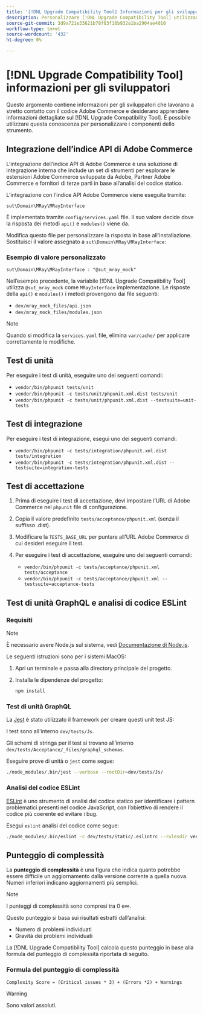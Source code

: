 ```yaml
---
title: '[!DNL Upgrade Compatibility Tool] Informazioni per gli sviluppatori'
description: Personalizzare [!DNL Upgrade Compatibility Tool] utilizzando l’integrazione dell’indice API.
source-git-commit: 3d9a721e33621b78f03f16b932a1ba2904ae4010
workflow-type: tm+mt
source-wordcount: '432'
ht-degree: 0%

---
```



# [!DNL Upgrade Compatibility Tool] informazioni per gli sviluppatori

Questo argomento contiene informazioni per gli sviluppatori che lavorano a stretto contatto con il codice Adobe Commerce e desiderano apprendere informazioni dettagliate sul [!DNL Upgrade Compatibility Tool]. È possibile utilizzare questa conoscenza per personalizzare i componenti dello strumento.

## Integrazione dell’indice API di Adobe Commerce

L’integrazione dell’indice API di Adobe Commerce è una soluzione di integrazione interna che include un set di strumenti per esplorare le estensioni Adobe Commerce sviluppate da Adobe, Partner Adobe Commerce e fornitori di terze parti in base all’analisi del codice statico.

L’integrazione con l’indice API Adobe Commerce viene eseguita tramite:

`sut\Domain\MRay\MRayInterface`

È implementato tramite `config/services.yaml` file. Il suo valore decide dove la risposta dei metodi `api()` e `modules()` viene da.

Modifica questo file per personalizzare la risposta in base all&#39;installazione. Sostituisci il valore assegnato a `sut\Domain\MRay\MRayInterface`:

### Esempio di valore personalizzato

`sut\Domain\MRay\MRayInterface : "@sut_mray_mock"`

Nell’esempio precedente, la variabile [!DNL Upgrade Compatibility Tool] utilizza `@sut_mray_mock` come `MRayInterface` implementazione. Le risposte della `api()` e `modules()` i metodi provengono dai file seguenti:

- `dev/mray_mock_files/api.json`
- `dev/mray_mock_files/modules.json`

>[!NOTE]
>
>Quando si modifica la `services.yaml` file, elimina `var/cache/` per applicare correttamente le modifiche.

## Test di unità

Per eseguire i test di unità, eseguire uno dei seguenti comandi:

- `vendor/bin/phpunit tests/unit`
- `vendor/bin/phpunit -c tests/unit/phpunit.xml.dist tests/unit`
- `vendor/bin/phpunit -c tests/unit/phpunit.xml.dist --testsuite=unit-tests`

## Test di integrazione

Per eseguire i test di integrazione, esegui uno dei seguenti comandi:

- `vendor/bin/phpunit -c tests/integration/phpunit.xml.dist tests/integration`
- `vendor/bin/phpunit -c tests/integration/phpunit.xml.dist --testsuite=integration-tests`

## Test di accettazione

1. Prima di eseguire i test di accettazione, devi impostare l’URL di Adobe Commerce nel `phpunit` file di configurazione.
1. Copia il valore predefinito `tests/acceptance/phpunit.xml` (senza il suffisso .dist).
1. Modificare la `TESTS_BASE_URL` per puntare all’URL Adobe Commerce di cui desideri eseguire il test.
1. Per eseguire i test di accettazione, eseguire uno dei seguenti comandi:

   - `vendor/bin/phpunit -c tests/acceptance/phpunit.xml tests/acceptance`
   - `vendor/bin/phpunit -c tests/acceptance/phpunit.xml --testsuite=acceptance-tests`

## Test di unità GraphQL e analisi di codice ESLint

### Requisiti

>[!NOTE]
>
>È necessario avere Node.js sul sistema, vedi [Documentazione di Node.js](https://nodejs.dev/learn/how-to-install-nodejs).

Le seguenti istruzioni sono per i sistemi MacOS:

1. Apri un terminale e passa alla directory principale del progetto.
1. Installa le dipendenze del progetto:

   ```bash
   npm install
   ```

### Test di unità GraphQL

La [Jest](https://jestjs.io/docs/getting-started) è stato utilizzato il framework per creare questi unit test JS:

I test sono all&#39;interno `dev/tests/Js`.

Gli schemi di stringa per il test si trovano all’interno `dev/tests/Acceptance/_files/graphql_schemas`.

Eseguire prove di unità o `jest` come segue:

```bash
./node_modules/.bin/jest --verbose --rootDir=dev/tests/Js/
```

### Analisi del codice ESLint

[ESLint](https://eslint.org/docs/user-guide/getting-started) è uno strumento di analisi del codice statico per identificare i pattern problematici presenti nel codice JavaScript, con l’obiettivo di rendere il codice più coerente ed evitare i bug.

Esegui `eslint` analisi del codice come segue:

```bash
./node_modules/.bin/eslint -c dev/tests/Static/.eslintrc --rulesdir vendor/magento/magento-coding-standard/eslint/rules path/to/analyse
```

## Punteggio di complessità

La **punteggio di complessità** è una figura che indica quanto potrebbe essere difficile un aggiornamento dalla versione corrente a quella nuova. Numeri inferiori indicano aggiornamenti più semplici.

>[!NOTE]
>
>I punteggi di complessità sono compresi tra 0 e∞.

Questo punteggio si basa sui risultati estratti dall’analisi:

- Numero di problemi individuati
- Gravità dei problemi individuati

La [!DNL Upgrade Compatibility Tool] calcola questo punteggio in base alla formula del punteggio di complessità riportata di seguito.

### Formula del punteggio di complessità

`Complexity Score = (Critical issues * 3) + (Errors *2) + Warnings`

>[!WARNING]
>
>Sono valori assoluti.
